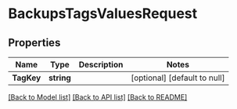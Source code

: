# BackupsTagsValuesRequest

## Properties
Name | Type | Description | Notes
------------ | ------------- | ------------- | -------------
**TagKey** | **string** |  | [optional] [default to null]

[[Back to Model list]](../README.md#documentation-for-models) [[Back to API list]](../README.md#documentation-for-api-endpoints) [[Back to README]](../README.md)


